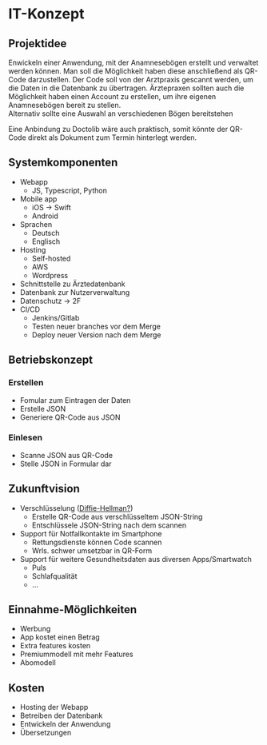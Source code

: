 # IT-Konzept
## Projektidee
Enwickeln einer Anwendung, mit der Anamnesebögen erstellt und verwaltet werden können. Man soll die Möglichkeit haben diese anschließend als QR-Code darzustellen. Der Code soll von der Arztpraxis gescannt werden, um die Daten in die Datenbank zu übertragen.
Ärztepraxen sollten auch die Möglichkeit haben einen Account zu erstellen, um ihre eigenen Anamnesebögen bereit zu stellen.  
Alternativ sollte eine Auswahl an verschiedenen Bögen bereitstehen

Eine Anbindung zu Doctolib wäre auch praktisch, somit könnte der QR-Code direkt als Dokument zum Termin hinterlegt werden.

## Systemkomponenten
- Webapp
    - JS, Typescript, Python
- Mobile app 
    - iOS -> Swift
    - Android
- Sprachen
    - Deutsch
    - Englisch
- Hosting
    - Self-hosted
    - AWS
    - Wordpress
- Schnittstelle zu Ärztedatenbank
- Datenbank zur Nutzerverwaltung
- Datenschutz -> 2F
- CI/CD
    - Jenkins/Gitlab
    - Testen neuer branches vor dem Merge
    - Deploy neuer Version nach dem Merge

## Betriebskonzept
### Erstellen
- Fomular zum Eintragen der Daten
- Erstelle JSON
- Generiere QR-Code aus JSON

### Einlesen
- Scanne JSON aus QR-Code
- Stelle JSON in Formular dar

## Zukunftvision
- Verschlüsselung ([Diffie-Hellman?](https://en.wikipedia.org/wiki/Diffie%E2%80%93Hellman_key_exchange))
    - Erstelle QR-Code aus verschlüsseltem JSON-String
    - Entschlüssele JSON-String nach dem scannen
- Support für Notfallkontakte im Smartphone
    - Rettungsdienste können Code scannen
    - Wrls. schwer umsetzbar in QR-Form
- Support für weitere Gesundheitsdaten aus diversen Apps/Smartwatch
    - Puls
    - Schlafqualität
    - ...

## Einnahme-Möglichkeiten
- Werbung
- App kostet einen Betrag
- Extra features kosten
- Premiummodell mit mehr Features
- Abomodell

## Kosten
- Hosting der Webapp
- Betreiben der Datenbank
- Entwickeln der Anwendung
- Übersetzungen

